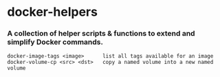 # docker-helpers
### A collection of helper scripts & functions to extend and simplify Docker commands.

```Text
docker-image-tags <image>      list all tags available for an image
docker-volume-cp <src> <dst>   copy a named volume into a new named volume
```


